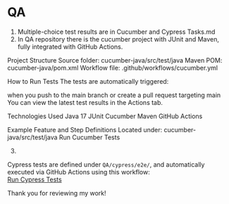 # QA
1. Multiple-choice test results are in Cucumber and Cypress Tasks.md
2. In QA repository there is the cucumber project with JUnit and Maven, fully integrated with GitHub Actions.

Project Structure
Source folder: cucumber-java/src/test/java
Maven POM: cucumber-java/pom.xml
Workflow file: .github/workflows/cucumber.yml

How to Run Tests
The tests are automatically triggered:

when you push to the main branch
or create a pull request targeting main
You can view the latest test results in the Actions tab.

Technologies Used
Java 17
JUnit
Cucumber
Maven
GitHub Actions

Example Feature and Step Definitions
Located under:
cucumber-java/src/test/java
Run Cucumber Tests

3.
Cypress tests are defined under `QA/cypress/e2e/`, and automatically executed via GitHub Actions using this workflow:  
[Run Cypress Tests](https://github.com/LoredanaVarallo1971/QA/actions)



Thank you for reviewing my work!
